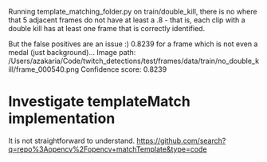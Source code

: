 Running template_matching_folder.py on train/double_kill, there is no where that 5 adjacent frames do not have at least a .8 - that is, each clip with a double kill has at least one frame that is correctly identified.

But the false positives are an issue :)
0.8239 for a frame which is not even a medal (just background)...
Image path: /Users/azakaria/Code/twitch_detections/test/frames/data/train/no_double_kill/frame_000540.png
Confidence score: 0.8239

# Investigate templateMatch implementation
It is not straightforward to understand.
https://github.com/search?q=repo%3Aopencv%2Fopencv+matchTemplate&type=code